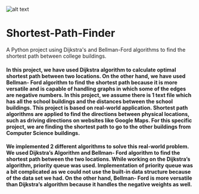 ![alt text](https://github.com/Dhruvbam/Dual-Tone-Multi-Frequency-Decoder/blob/main/dtmf.jpg)
# Shortest-Path-Finder
A Python project using Dijkstra's and Bellman-Ford algorithms to find the shortest path between college buildings.
#### In this project, we have used Dijkstra algorithm to calculate optimal shortest path between two locations. On the other hand, we have used Bellman- Ford algorithm to find the shortest path because it is more versatile and is capable of handling graphs in which some of the edges are negative numbers. In this project, we assume there is 1 text file which has all the school buildings and the distances between the school buildings. This project is based on real-world application. Shortest path algorithms are applied to find the directions between physical locations, such as driving directions on websites like Google Maps. For this specific project, we are finding the shortest path to go to the other buildings from Computer Science buildings. 

#### We implemented 2 different algorithms to solve this real-world problem. We used Dijkstra’s Algorithm and Bellman- Ford algorithm to find the shortest path between the two locations. While working on the Dijkstra’s algorithm, priority queue was used. Implementation of priority queue was a bit complicated as we could not use the built-in data structure because of the data set we had. On the other hand, Bellman- Ford is more versatile than Dijkstra’s algorithm because it handles the negative weights as well.
